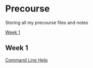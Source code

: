 # Precourse

Storing all my precourse files and notes

[Week 1](#Week1)

## <a name="Week1">Week 1</a>

[Command Line Help](Week1/Notes/Command-Line.txt)
